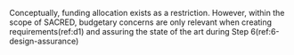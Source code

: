 Conceptually, funding allocation exists as a restriction. However, within the scope of SACRED, budgetary concerns are only relevant when creating requirements(ref:d1) and assuring the state of the art during Step 6(ref:6-design-assurance)
